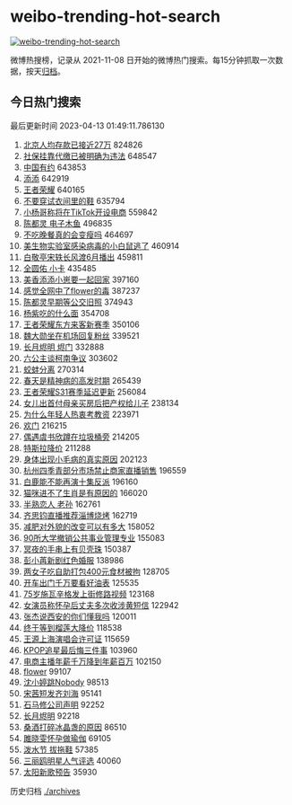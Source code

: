 # weibo-trending-hot-search

[![weibo-trending-hot-search](https://github.com/ameizi/weibo-trending-hot-search/actions/workflows/ci.yml/badge.svg)](https://github.com/ameizi/weibo-trending-hot-search/actions/workflows/ci.yml)

微博热搜榜，记录从 2021-11-08 日开始的微博热门搜索。每15分钟抓取一次数据，按天[归档](./archives)。

## 今日热门搜索

<!-- BEGIN --> 
最后更新时间 2023-04-13 01:49:11.786130 
1. [北京人均存款已接近27万](https://s.weibo.com/weibo?q=%23%E5%8C%97%E4%BA%AC%E4%BA%BA%E5%9D%87%E5%AD%98%E6%AC%BE%E5%B7%B2%E6%8E%A5%E8%BF%9127%E4%B8%87%23&t=31&band_rank=1&Refer=top) 824826
1. [社保挂靠代缴已被明确为违法](https://s.weibo.com/weibo?q=%23%E7%A4%BE%E4%BF%9D%E6%8C%82%E9%9D%A0%E4%BB%A3%E7%BC%B4%E5%B7%B2%E8%A2%AB%E6%98%8E%E7%A1%AE%E4%B8%BA%E8%BF%9D%E6%B3%95%23&t=31&band_rank=2&Refer=top) 648547
1. [中国有约](https://s.weibo.com/weibo?q=%23%E4%B8%AD%E5%9B%BD%E6%9C%89%E7%BA%A6%23&t=31&band_rank=3&Refer=top) 643853
1. [添添](https://s.weibo.com/weibo?q=%E6%B7%BB%E6%B7%BB&t=31&band_rank=4&Refer=top) 642919
1. [王者荣耀](https://s.weibo.com/weibo?q=%E7%8E%8B%E8%80%85%E8%8D%A3%E8%80%80&t=31&band_rank=5&Refer=top) 640165
1. [不要穿试衣间里的鞋](https://s.weibo.com/weibo?q=%23%E4%B8%8D%E8%A6%81%E7%A9%BF%E8%AF%95%E8%A1%A3%E9%97%B4%E9%87%8C%E7%9A%84%E9%9E%8B%23&t=31&band_rank=6&Refer=top) 635794
1. [小杨哥称将在TikTok开设电商](https://s.weibo.com/weibo?q=%23%E5%B0%8F%E6%9D%A8%E5%93%A5%E7%A7%B0%E5%B0%86%E5%9C%A8TikTok%E5%BC%80%E8%AE%BE%E7%94%B5%E5%95%86%23&t=31&band_rank=7&Refer=top) 559842
1. [陈都灵 电子木鱼](https://s.weibo.com/weibo?q=%E9%99%88%E9%83%BD%E7%81%B5%20%E7%94%B5%E5%AD%90%E6%9C%A8%E9%B1%BC&t=31&band_rank=8&Refer=top) 496835
1. [不吃晚餐真的会变瘦吗](https://s.weibo.com/weibo?q=%23%E4%B8%8D%E5%90%83%E6%99%9A%E9%A4%90%E7%9C%9F%E7%9A%84%E4%BC%9A%E5%8F%98%E7%98%A6%E5%90%97%23&t=31&band_rank=12&Refer=top) 464697
1. [美生物实验室感染病毒的小白鼠逃了](https://s.weibo.com/weibo?q=%23%E7%BE%8E%E7%94%9F%E7%89%A9%E5%AE%9E%E9%AA%8C%E5%AE%A4%E6%84%9F%E6%9F%93%E7%97%85%E6%AF%92%E7%9A%84%E5%B0%8F%E7%99%BD%E9%BC%A0%E9%80%83%E4%BA%86%23&t=31&band_rank=9&Refer=top) 460914
1. [白敬亭宋轶长风渡6月播出](https://s.weibo.com/weibo?q=%23%E7%99%BD%E6%95%AC%E4%BA%AD%E5%AE%8B%E8%BD%B6%E9%95%BF%E9%A3%8E%E6%B8%A16%E6%9C%88%E6%92%AD%E5%87%BA%23&t=31&band_rank=10&Refer=top) 459811
1. [全圆佑 小卡](https://s.weibo.com/weibo?q=%E5%85%A8%E5%9C%86%E4%BD%91%20%E5%B0%8F%E5%8D%A1&t=31&band_rank=11&Refer=top) 435485
1. [美香添添小崽要一起回家](https://s.weibo.com/weibo?q=%23%E7%BE%8E%E9%A6%99%E6%B7%BB%E6%B7%BB%E5%B0%8F%E5%B4%BD%E8%A6%81%E4%B8%80%E8%B5%B7%E5%9B%9E%E5%AE%B6%23&t=31&band_rank=13&Refer=top) 397160
1. [感觉全网中了flower的毒](https://s.weibo.com/weibo?q=%23%E6%84%9F%E8%A7%89%E5%85%A8%E7%BD%91%E4%B8%AD%E4%BA%86flower%E7%9A%84%E6%AF%92%23&t=31&band_rank=14&Refer=top) 387237
1. [陈都灵早期等公交旧照](https://s.weibo.com/weibo?q=%23%E9%99%88%E9%83%BD%E7%81%B5%E6%97%A9%E6%9C%9F%E7%AD%89%E5%85%AC%E4%BA%A4%E6%97%A7%E7%85%A7%23&t=31&band_rank=11&Refer=top) 374943
1. [杨紫吃的什么面](https://s.weibo.com/weibo?q=%23%E6%9D%A8%E7%B4%AB%E5%90%83%E7%9A%84%E4%BB%80%E4%B9%88%E9%9D%A2%23&t=31&band_rank=15&Refer=top) 354708
1. [王者荣耀东方来客新赛季](https://s.weibo.com/weibo?q=%23%E7%8E%8B%E8%80%85%E8%8D%A3%E8%80%80%E4%B8%9C%E6%96%B9%E6%9D%A5%E5%AE%A2%E6%96%B0%E8%B5%9B%E5%AD%A3%23&t=31&band_rank=16&Refer=top) 350106
1. [魏大勋坐在机场回复粉丝](https://s.weibo.com/weibo?q=%23%E9%AD%8F%E5%A4%A7%E5%8B%8B%E5%9D%90%E5%9C%A8%E6%9C%BA%E5%9C%BA%E5%9B%9E%E5%A4%8D%E7%B2%89%E4%B8%9D%23&t=31&band_rank=17&Refer=top) 339521
1. [长月烬明 烬门](https://s.weibo.com/weibo?q=%E9%95%BF%E6%9C%88%E7%83%AC%E6%98%8E%20%E7%83%AC%E9%97%A8&t=31&band_rank=18&Refer=top) 332888
1. [六公主谈柯南争议](https://s.weibo.com/weibo?q=%23%E5%85%AD%E5%85%AC%E4%B8%BB%E8%B0%88%E6%9F%AF%E5%8D%97%E4%BA%89%E8%AE%AE%23&t=31&band_rank=19&Refer=top) 303602
1. [蛟蚌分离](https://s.weibo.com/weibo?q=%23%E8%9B%9F%E8%9A%8C%E5%88%86%E7%A6%BB%23&t=31&band_rank=20&Refer=top) 270314
1. [春天是精神病的高发时期](https://s.weibo.com/weibo?q=%23%E6%98%A5%E5%A4%A9%E6%98%AF%E7%B2%BE%E7%A5%9E%E7%97%85%E7%9A%84%E9%AB%98%E5%8F%91%E6%97%B6%E6%9C%9F%23&t=31&band_rank=21&Refer=top) 265439
1. [王者荣耀S31赛季延迟更新](https://s.weibo.com/weibo?q=%23%E7%8E%8B%E8%80%85%E8%8D%A3%E8%80%80S31%E8%B5%9B%E5%AD%A3%E5%BB%B6%E8%BF%9F%E6%9B%B4%E6%96%B0%23&t=31&band_rank=22&Refer=top) 256084
1. [女儿出首付母亲买房后把产权给儿子](https://s.weibo.com/weibo?q=%23%E5%A5%B3%E5%84%BF%E5%87%BA%E9%A6%96%E4%BB%98%E6%AF%8D%E4%BA%B2%E4%B9%B0%E6%88%BF%E5%90%8E%E6%8A%8A%E4%BA%A7%E6%9D%83%E7%BB%99%E5%84%BF%E5%AD%90%23&t=31&band_rank=23&Refer=top) 238134
1. [为什么年轻人热衷考教资](https://s.weibo.com/weibo?q=%23%E4%B8%BA%E4%BB%80%E4%B9%88%E5%B9%B4%E8%BD%BB%E4%BA%BA%E7%83%AD%E8%A1%B7%E8%80%83%E6%95%99%E8%B5%84%23&t=31&band_rank=24&Refer=top) 223971
1. [欢门](https://s.weibo.com/weibo?q=%E6%AC%A2%E9%97%A8&t=31&band_rank=25&Refer=top) 216215
1. [偶遇虞书欣蹲在垃圾桶旁](https://s.weibo.com/weibo?q=%23%E5%81%B6%E9%81%87%E8%99%9E%E4%B9%A6%E6%AC%A3%E8%B9%B2%E5%9C%A8%E5%9E%83%E5%9C%BE%E6%A1%B6%E6%97%81%23&t=31&band_rank=26&Refer=top) 214205
1. [特斯拉降价](https://s.weibo.com/weibo?q=%E7%89%B9%E6%96%AF%E6%8B%89%E9%99%8D%E4%BB%B7&t=31&band_rank=27&Refer=top) 211288
1. [身体出现小毛病的真实原因](https://s.weibo.com/weibo?q=%E8%BA%AB%E4%BD%93%E5%87%BA%E7%8E%B0%E5%B0%8F%E6%AF%9B%E7%97%85%E7%9A%84%E7%9C%9F%E5%AE%9E%E5%8E%9F%E5%9B%A0&t=31&band_rank=28&Refer=top) 202123
1. [杭州四季青部分市场禁止商家直播销售](https://s.weibo.com/weibo?q=%23%E6%9D%AD%E5%B7%9E%E5%9B%9B%E5%AD%A3%E9%9D%92%E9%83%A8%E5%88%86%E5%B8%82%E5%9C%BA%E7%A6%81%E6%AD%A2%E5%95%86%E5%AE%B6%E7%9B%B4%E6%92%AD%E9%94%80%E5%94%AE%23&t=31&band_rank=29&Refer=top) 196559
1. [白鹿能不能再演十集反派](https://s.weibo.com/weibo?q=%23%E7%99%BD%E9%B9%BF%E8%83%BD%E4%B8%8D%E8%83%BD%E5%86%8D%E6%BC%94%E5%8D%81%E9%9B%86%E5%8F%8D%E6%B4%BE%23&t=31&band_rank=30&Refer=top) 196160
1. [猫咪进不了生肖是有原因的](https://s.weibo.com/weibo?q=%23%E7%8C%AB%E5%92%AA%E8%BF%9B%E4%B8%8D%E4%BA%86%E7%94%9F%E8%82%96%E6%98%AF%E6%9C%89%E5%8E%9F%E5%9B%A0%E7%9A%84%23&t=31&band_rank=31&Refer=top) 166020
1. [半熟恋人 老孙](https://s.weibo.com/weibo?q=%E5%8D%8A%E7%86%9F%E6%81%8B%E4%BA%BA%20%E8%80%81%E5%AD%99&t=31&band_rank=32&Refer=top) 162761
1. [齐思钧直播推荐淄博烧烤](https://s.weibo.com/weibo?q=%23%E9%BD%90%E6%80%9D%E9%92%A7%E7%9B%B4%E6%92%AD%E6%8E%A8%E8%8D%90%E6%B7%84%E5%8D%9A%E7%83%A7%E7%83%A4%23&t=31&band_rank=33&Refer=top) 162719
1. [减肥对外貌的改变可以有多大](https://s.weibo.com/weibo?q=%23%E5%87%8F%E8%82%A5%E5%AF%B9%E5%A4%96%E8%B2%8C%E7%9A%84%E6%94%B9%E5%8F%98%E5%8F%AF%E4%BB%A5%E6%9C%89%E5%A4%9A%E5%A4%A7%23&t=31&band_rank=34&Refer=top) 158052
1. [90所大学撤销公共事业管理专业](https://s.weibo.com/weibo?q=%2390%E6%89%80%E5%A4%A7%E5%AD%A6%E6%92%A4%E9%94%80%E5%85%AC%E5%85%B1%E4%BA%8B%E4%B8%9A%E7%AE%A1%E7%90%86%E4%B8%93%E4%B8%9A%23&t=31&band_rank=35&Refer=top) 155083
1. [冥夜的手串上有贝壳珠](https://s.weibo.com/weibo?q=%23%E5%86%A5%E5%A4%9C%E7%9A%84%E6%89%8B%E4%B8%B2%E4%B8%8A%E6%9C%89%E8%B4%9D%E5%A3%B3%E7%8F%A0%23&t=31&band_rank=36&Refer=top) 150387
1. [彭小苒新剧红色婚服](https://s.weibo.com/weibo?q=%23%E5%BD%AD%E5%B0%8F%E8%8B%92%E6%96%B0%E5%89%A7%E7%BA%A2%E8%89%B2%E5%A9%9A%E6%9C%8D%23&t=31&band_rank=37&Refer=top) 138986
1. [两女子吃自助打包400元食材被拘](https://s.weibo.com/weibo?q=%23%E4%B8%A4%E5%A5%B3%E5%AD%90%E5%90%83%E8%87%AA%E5%8A%A9%E6%89%93%E5%8C%85400%E5%85%83%E9%A3%9F%E6%9D%90%E8%A2%AB%E6%8B%98%23&t=31&band_rank=38&Refer=top) 128705
1. [开车出门千万要看好油表](https://s.weibo.com/weibo?q=%23%E5%BC%80%E8%BD%A6%E5%87%BA%E9%97%A8%E5%8D%83%E4%B8%87%E8%A6%81%E7%9C%8B%E5%A5%BD%E6%B2%B9%E8%A1%A8%23&t=31&band_rank=39&Refer=top) 125535
1. [75岁施瓦辛格发上街修路视频](https://s.weibo.com/weibo?q=%2375%E5%B2%81%E6%96%BD%E7%93%A6%E8%BE%9B%E6%A0%BC%E5%8F%91%E4%B8%8A%E8%A1%97%E4%BF%AE%E8%B7%AF%E8%A7%86%E9%A2%91%23&t=31&band_rank=40&Refer=top) 123168
1. [女演员称怀孕后丈夫多次收涉黄短信](https://s.weibo.com/weibo?q=%23%E5%A5%B3%E6%BC%94%E5%91%98%E7%A7%B0%E6%80%80%E5%AD%95%E5%90%8E%E4%B8%88%E5%A4%AB%E5%A4%9A%E6%AC%A1%E6%94%B6%E6%B6%89%E9%BB%84%E7%9F%AD%E4%BF%A1%23&t=31&band_rank=41&Refer=top) 122942
1. [张杰说西安的你们懂我吗](https://s.weibo.com/weibo?q=%23%E5%BC%A0%E6%9D%B0%E8%AF%B4%E8%A5%BF%E5%AE%89%E7%9A%84%E4%BD%A0%E4%BB%AC%E6%87%82%E6%88%91%E5%90%97%23&t=31&band_rank=42&Refer=top) 120011
1. [终于等到榴莲大降价](https://s.weibo.com/weibo?q=%23%E7%BB%88%E4%BA%8E%E7%AD%89%E5%88%B0%E6%A6%B4%E8%8E%B2%E5%A4%A7%E9%99%8D%E4%BB%B7%23&t=31&band_rank=43&Refer=top) 118538
1. [王源上海演唱会许可证](https://s.weibo.com/weibo?q=%23%E7%8E%8B%E6%BA%90%E4%B8%8A%E6%B5%B7%E6%BC%94%E5%94%B1%E4%BC%9A%E8%AE%B8%E5%8F%AF%E8%AF%81%23&t=31&band_rank=44&Refer=top) 115659
1. [KPOP追星最后悔三件事](https://s.weibo.com/weibo?q=%23KPOP%E8%BF%BD%E6%98%9F%E6%9C%80%E5%90%8E%E6%82%94%E4%B8%89%E4%BB%B6%E4%BA%8B%23&t=31&band_rank=45&Refer=top) 103960
1. [电商主播年薪千万降到年薪百万](https://s.weibo.com/weibo?q=%23%E7%94%B5%E5%95%86%E4%B8%BB%E6%92%AD%E5%B9%B4%E8%96%AA%E5%8D%83%E4%B8%87%E9%99%8D%E5%88%B0%E5%B9%B4%E8%96%AA%E7%99%BE%E4%B8%87%23&t=31&band_rank=46&Refer=top) 102150
1. [flower](https://s.weibo.com/weibo?q=flower&t=31&band_rank=47&Refer=top) 99107
1. [沈小婷跳Nobody](https://s.weibo.com/weibo?q=%23%E6%B2%88%E5%B0%8F%E5%A9%B7%E8%B7%B3Nobody%23&t=31&band_rank=48&Refer=top) 98513
1. [宋茜短发齐刘海](https://s.weibo.com/weibo?q=%23%E5%AE%8B%E8%8C%9C%E7%9F%AD%E5%8F%91%E9%BD%90%E5%88%98%E6%B5%B7%23&t=31&band_rank=49&Refer=top) 95141
1. [石马修公司声明](https://s.weibo.com/weibo?q=%23%E7%9F%B3%E9%A9%AC%E4%BF%AE%E5%85%AC%E5%8F%B8%E5%A3%B0%E6%98%8E%23&t=31&band_rank=44&Refer=top) 92252
1. [长月烬明](https://s.weibo.com/weibo?q=%E9%95%BF%E6%9C%88%E7%83%AC%E6%98%8E&t=31&band_rank=50&Refer=top) 92218
1. [桑酒打碎冰晶盏的原因](https://s.weibo.com/weibo?q=%23%E6%A1%91%E9%85%92%E6%89%93%E7%A2%8E%E5%86%B0%E6%99%B6%E7%9B%8F%E7%9A%84%E5%8E%9F%E5%9B%A0%23&t=31&band_rank=50&Refer=top) 86510
1. [雎晓雯怀孕做瑜伽](https://s.weibo.com/weibo?q=%23%E9%9B%8E%E6%99%93%E9%9B%AF%E6%80%80%E5%AD%95%E5%81%9A%E7%91%9C%E4%BC%BD%23&t=31&band_rank=50&Refer=top) 69105
1. [泼水节 拔拖鞋](https://s.weibo.com/weibo?q=%E6%B3%BC%E6%B0%B4%E8%8A%82%20%E6%8B%94%E6%8B%96%E9%9E%8B&t=31&band_rank=46&Refer=top) 57385
1. [三丽鸥明星人气评选](https://s.weibo.com/weibo?q=%E4%B8%89%E4%B8%BD%E9%B8%A5%E6%98%8E%E6%98%9F%E4%BA%BA%E6%B0%94%E8%AF%84%E9%80%89&t=31&band_rank=44&Refer=top) 40060
1. [太阳新歌预告](https://s.weibo.com/weibo?q=%23%E5%A4%AA%E9%98%B3%E6%96%B0%E6%AD%8C%E9%A2%84%E5%91%8A%23&t=31&band_rank=49&Refer=top) 35930
<!-- END -->

历史归档 [./archives](./archives)

